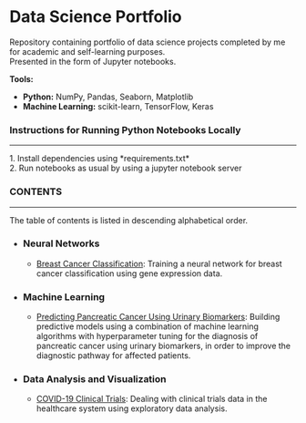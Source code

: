 # Data Science Portfolio

Repository containing portfolio of data science projects completed by me for academic and self-learning purposes.<br> 
Presented in the form of Jupyter notebooks.

**Tools:**

 - **Python:** NumPy, Pandas, Seaborn, Matplotlib
 - **Machine Learning:** scikit-learn, TensorFlow, Keras

### Instructions for Running Python Notebooks Locally
<hr>
1. Install dependencies using *requirements.txt* <br>
2. Run notebooks as usual by using a jupyter notebook server

### CONTENTS
<hr>
The table of contents is listed in descending alphabetical order. 

 - ### Neural Networks <br> 

     - [Breast Cancer Classification](): Training a neural network for breast cancer classification using gene expression data.
     
 - ### Machine Learning <br>
 
     - [Predicting Pancreatic Cancer Using Urinary Biomarkers](): Building predictive models using a combination of machine learning algorithms with hyperparameter tuning for the diagnosis of pancreatic cancer using urinary biomarkers, in order to improve the diagnostic pathway for affected patients.

 - ### Data Analysis and Visualization <br> 
 
      - [COVID-19 Clinical Trials](): Dealing with clinical trials data in the healthcare system using exploratory data analysis.




```python

```
